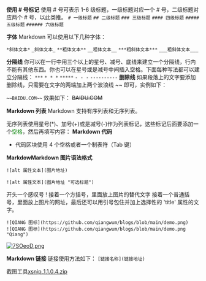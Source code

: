 __使用 # 号标记__
使用 # 号可表示 1-6 级标题，一级标题对应一个 # 号，二级标题对应两个 # 号，以此类推。
`# 一级标题`
`## 二级标题`
`### 三级标题`
`#### 四级标题`
`##### 五级标题`
`###### 六级标题`

__字体__
Markdown 可以使用以下几种字体：

`*斜体文本*`
`_斜体文本_`
`**粗体文本**`
`__粗体文本__`
`***粗斜体文本***`
`___粗斜体文本___`

__分隔线__
你可以在一行中用三个以上的星号、减号、底线来建立一个分隔线，行内不能有其他东西。你也可以在星号或是减号中间插入空格。下面每种写法都可以建立分隔线：
`***`
`* * *`
`*****`
`- - -`
`----------`
__删除线__
如果段落上的文字要添加删除线，只需要在文字的两端加上两个波浪线 ~~ 即可，实例如下：



`~~BAIDU.COM~~`
效果如下：
~~BAIDU.COM~~

__Markdown 列表__
Markdown 支持有序列表和无序列表。

无序列表使用星号(*)、加号(+)或是减号(-)作为列表标记，这些标记后面要添加一个<font color=#008000 >空格</font>，然后再填写内容：
__Markdown 代码__
- 代码区块使用 4 个空格或者一个制表符（Tab 键）

__MarkdowMarkdown 图片语法格式__
```
![alt 属性文本](图片地址)

![alt 属性文本](图片地址 "可选标题")
```
开头一个感叹号 !
接着一个方括号，里面放上图片的替代文字
接着一个普通括号，里面放上图片的网址，最后还可以用引号包住并加上选择性的 'title' 属性的文字。
```
![QIANG 图标](https://github.com/qiangwum/blogs/blob/main/demo.png)
![QIANG 图标](https://github.com/qiangwum/blogs/blob/main/demo.png "Qiang")
```
[![7SOeoD.png](https://s4.ax1x.com/2022/01/07/7SOeoD.png)](https://imgtu.com/i/7SOeoD)

__Markdown 链接__
链接使用方法如下：
`[链接名称](链接地址)`

截图工具[xsnip_1.1.0.4.zip](https://github.com/qiangwum/blogs/files/7818733/xsnip_1.1.0.4.zip)